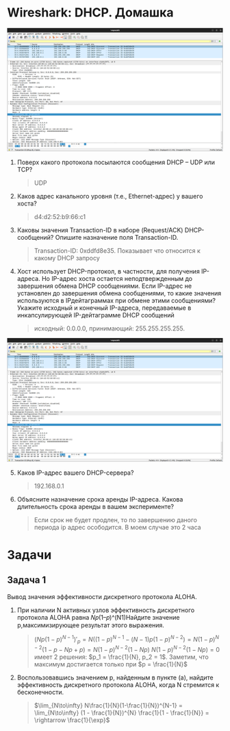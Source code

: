 # Wireshark: DHCP. Домашка

![](./images/client.png)

1. Поверх какого протокола посылаются сообщения DHCP – UDP или TCP?
    > UDP

2. Каков адрес канального уровня (т.е., Ethernet-адрес) у вашего хоста?
    > d4:d2:52:b9:66:c1

3. Каковы значения Transaction-ID в наборе (Request/ACK) DHCP-сообщений? Опишите назначение поля Transaction-ID.
    > Transaction-ID: 0xddfd8e35. Показывает что относится к какому DHCP запросу

4. Хост использует DHCP-протокол, в частности, для получения IP-адреса. Но IP-адрес хоста остается неподтвержденным до завершения обмена DHCP сообщениями. Если IP-адрес не установлен до завершения обмена сообщениями, то какие значения используются в IPдейтаграммах при обмене этими сообщениями? Укажите исходный и конечный IP-адреса, передаваемые в инкапсулирующей IP-дейтаграмме DHCP сообщений
    >  исходный: 0.0.0.0, принимающий: 255.255.255.255.

![](./images/client.png)

5. Каков IP-адрес вашего DHCP-сервера?
    > 192.168.0.1

6. Объясните назначение срока аренды IP-адреса. Какова длительность срока аренды в вашем эксперименте?
    > Если срок не будет продлен, то по завершению даного периода ip адрес осободится. В моем случае это 2 часа


# Задачи 

## Задача 1

Вывод значения эффективности дискретного протокола ALOHA.
1. При наличии N активных узлов эффективность дискретного протокола ALOHA равна 𝑁𝑝(1–𝑝)^(N1)Найдите значение p,максимизирующее результат этого выражения.
    > $(Np(1-p)^{N-1})'_p = N((1-p)^{N-1} - (N-1)p(1-p)^{N-2}) = N(1-p)^{N-2}(1 - p - Np + p) = N(1-p)^{N-2}(1-Np)$
    > $N(1-p)^{N-2}(1-Np) = 0$ имеет 2 решения: $p_1 = \frac{1}{N}, p_2 = 1$. Заметим, что максимум достигается только при $p = \frac{1}{N}$

2. Воспользовавшись значением p, найденным в пункте (a), найдите эффективность дискретного протокола ALOHA, когда N стремится к бесконечности.
    > $\lim_{N\to\infty} N\frac{1}{N}(1-\frac{1}{N})^{N-1} = \lim_{N\to\infty} (1 - \frac{1}{N})^{N} \frac{1}{1 - \frac{1}{N}} =  \rightarrow \frac{1}{\exp}$